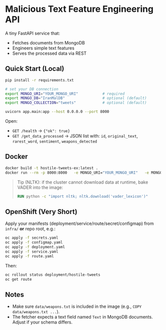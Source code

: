 # Malicious Text Feature Engineering API

A tiny FastAPI service that:
- Fetches documents from MongoDB
- Engineers simple text features
- Serves the processed data via REST

## Quick Start (Local)
```bash
pip install -r requirements.txt

# set your DB connection
export MONGO_URI="YOUR_MONGO_URI"           # required
export MONGO_DB="IranMalDB"                 # optional (default)
export MONGO_COLLECTION="tweets"            # optional (default)

uvicorn app.main:app --host 0.0.0.0 --port 8000
```

Open:  
- `GET /health` → `{"ok": true}`  
- `GET /get_data_processed` → JSON list with: `id`, `original_text`, `rarest_word`, `sentiment`, `weapons_detected`

## Docker
```bash
docker build -t hostile-tweets-ex:latest .
docker run --rm -p 8000:8000   -e MONGO_URI="YOUR_MONGO_URI"   -e MONGO_DB="IranMalDB"   -e MONGO_COLLECTION="tweets"   hostile-tweets-ex:latest
```

> Tip (NLTK): if the cluster cannot download data at runtime, bake VADER into the image:
> 
> ```dockerfile
> RUN python -c "import nltk; nltk.download('vader_lexicon')"
> ```

## OpenShift (Very Short)
Apply your manifests (deployment/service/route/secret/configmap) from `infra/` **or** repo root, e.g.:
```bash
oc apply -f secrets.yaml
oc apply -f configmap.yaml
oc apply -f deployment.yaml
oc apply -f service.yaml
oc apply -f route.yaml
```
Then:
```bash
oc rollout status deployment/hostile-tweets
oc get route
```

## Notes
- Make sure `data/weapons.txt` is included in the image (e.g., `COPY data/weapons.txt ...`).
- The fetcher expects a text field named `Text` in MongoDB documents. Adjust if your schema differs.
